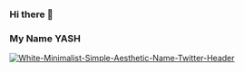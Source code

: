 ### Hi there 👋 
### My Name YASH 
<a href="https://ibb.co/jvpgC1N"><img src="https://i.ibb.co/HDJnckS/White-Minimalist-Simple-Aesthetic-Name-Twitter-Header.png" alt="White-Minimalist-Simple-Aesthetic-Name-Twitter-Header" border="0"></a>

<!--
**Gyash2112/Gyash2112** is a ✨ _special_ ✨ repository because its `README.md` (this file) appears on your GitHub profile.

Here are some ideas to get you started:

- 🔭 I’m currently working on ...
- 🌱 I’m currently learning ...
- 👯 I’m looking to collaborate on ...
- 🤔 I’m looking for help with ...
- 💬 Ask me about ...
- 📫 How to reach me: ...
- 😄 Pronouns: ...
- ⚡ Fun fact: ...
-->
